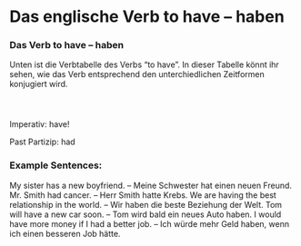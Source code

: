 # Das englische Verb to have – haben

[](http://www.jabbalab.com/blog/wp-content/uploads/2011/06/have.jpg)

### Das Verb to have – haben

Unten ist die Verbtabelle des Verbs “to have”. In dieser Tabelle könnt ihr sehen, wie das Verb entsprechend den unterchiedlichen Zeitformen konjugiert wird. 

### 


 

Imperativ: have!

Past Partizip: had

### Example Sentences:

My sister has a new boyfriend. – Meine Schwester hat einen neuen Freund.
Mr. Smith had cancer. – Herr Smith hatte Krebs.
We are having the best relationship in the world. – Wir haben die beste Beziehung der Welt.
Tom will have a new car soon. – Tom wird bald ein neues Auto haben.
I would have more money if I had a better job. – Ich würde mehr Geld haben, wenn ich einen besseren Job hätte.
